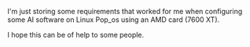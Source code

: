I'm just storing some requirements that worked for me when configuring some AI software on Linux Pop_os using an AMD card (7600 XT).

I hope this can be of help to some people.
